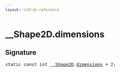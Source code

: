 ```yaml
---
layout: stdlib-reference
---
```


# __Shape2D.dimensions

## Signature
<pre>
<span class='code_keyword'>static</span> <span class='code_keyword'>const</span> <span class="code_keyword">int</span> <a href="/stdlib-reference/types/0_shape2d-028/index" class="code_type">__Shape2D</a>.<a href="/stdlib-reference/types/0_shape2d-028/dimensions" class="code_var">dimensions</a> = 2;
</pre>

